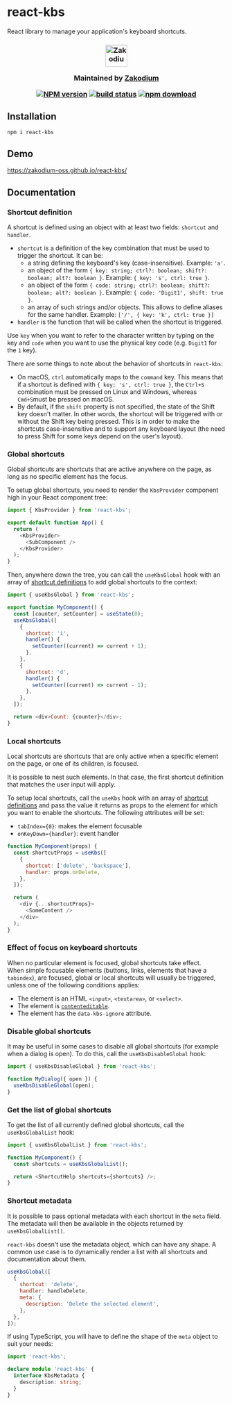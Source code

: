 # react-kbs

React library to manage your application's keyboard shortcuts.

<h3 align="center">

  <a href="https://www.zakodium.com">
    <img src="https://www.zakodium.com/brand/zakodium-logo-white.svg" width="50" alt="Zakodium logo" />
  </a>

  <p>
    Maintained by <a href="https://www.zakodium.com">Zakodium</a>
  </p>
  
  [![NPM version][npm-image]][npm-url]
  [![build status][ci-image]][ci-url]
  [![npm download][download-image]][download-url]

</h3>

## Installation

```console
npm i react-kbs
```

## Demo

https://zakodium-oss.github.io/react-kbs/

## Documentation

### Shortcut definition

A shortcut is defined using an object with at least two fields: `shortcut` and `handler`.

- `shortcut` is a definition of the key combination that must be used to trigger the shortcut. It can be:
  - a string defining the keyboard's key (case-insensitive). Example: `'a'`.
  - an object of the form `{ key: string; ctrl?: boolean; shift?: boolean; alt?: boolean }`. Example: `{ key: 's', ctrl: true }`.
  - an object of the form `{ code: string; ctrl?: boolean; shift?: boolean; alt?: boolean }`. Example: `{ code: 'Digit1', shift: true }`.
  - an array of such strings and/or objects. This allows to define aliases for the same handler. Example: `['/', { key: 'k', ctrl: true }]`
- `handler` is the function that will be called when the shortcut is triggered.

Use `key` when you want to refer to the character written by typing on the key
and `code` when you want to use the physical key code (e.g. `Digit1` for the `1` key).

There are some things to note about the behavior of shortcuts in `react-kbs`:

- On macOS, `ctrl` automatically maps to the `command` key. This means that if a
  shortcut is defined with `{ key: 's', ctrl: true }`, the `Ctrl+S` combination
  must be pressed on Linux and Windows, whereas `Cmd+S`must be pressed on macOS.
- By default, if the `shift` property is not specified, the state of the Shift key
  doesn't matter. In other words, the shortcut will be triggered with or without
  the Shift key being pressed. This is in order to make the shortcuts case-insensitive
  and to support any keyboard layout (the need to press Shift for some keys depend
  on the user's layout).

### Global shortcuts

Global shortcuts are shortcuts that are active anywhere on the page, as long as
no specific element has the focus.

To setup global shortcuts, you need to render the `KbsProvider` component high
in your React component tree:

```js
import { KbsProvider } from 'react-kbs';

export default function App() {
  return (
    <KbsProvider>
      <SubComponent />
    </KbsProvider>
  );
}
```

Then, anywhere down the tree, you can call the `useKbsGlobal` hook with an array
of [shortcut definitions](#shortcut-definition) to add global shortcuts to the context:

```js
import { useKbsGlobal } from 'react-kbs';

export function MyComponent() {
  const [counter, setCounter] = useState(0);
  useKbsGlobal([
    {
      shortcut: 'i',
      handler() {
        setCounter((current) => current + 1);
      },
    },
    {
      shortcut: 'd',
      handler() {
        setCounter((current) => current - 1);
      },
    },
  ]);

  return <div>Count: {counter}</div>;
}
```

### Local shortcuts

Local shortcuts are shortcuts that are only active when a specific element on
the page, or one of its children, is focused.

It is possible to nest such elements. In that case, the first shortcut definition
that matches the user input will apply.

To setup local shortcuts, call the `useKbs` hook with an array of
[shortcut definitions](#shortcut-definition) and pass the value it returns
as props to the element for which you want to enable the shortcuts. The following
attributes will be set:

- `tabIndex={0}`: makes the element focusable
- `onKeyDown={handler}`: event handler

```js
function MyComponent(props) {
  const shortcutProps = useKbs([
    {
      shortcut: ['delete', 'backspace'],
      handler: props.onDelete,
    },
  ]);

  return (
    <div {...shortcutProps}>
      <SomeContent />
    </div>
  );
}
```

### Effect of focus on keyboard shortcuts

When no particular element is focused, global shortcuts take effect.  
When simple focusable elements (buttons, links, elements that have a `tabindex`),
are focused, global or local shortcuts will usually be triggered, unless one of
the following conditions applies:

- The element is an HTML `<input>`, `<textarea>`, or `<select>`.
- The element is [`contenteditable`](https://developer.mozilla.org/en-US/docs/Web/HTML/Global_attributes/contenteditable).
- The element has the `data-kbs-ignore` attribute.

### Disable global shortcuts

It may be useful in some cases to disable all global shortcuts (for example
when a dialog is open). To do this, call the `useKbsDisableGlobal` hook:

```js
import { useKbsDisableGlobal } from 'react-kbs';

function MyDialog({ open }) {
  useKbsDisableGlobal(open);
}
```

### Get the list of global shortcuts

To get the list of all currently defined global shortcuts, call the
`useKbsGlobalList` hook:

```js
import { useKbsGlobalList } from 'react-kbs';

function MyComponent() {
  const shortcuts = useKbsGlobalList();

  return <ShortcutHelp shortcuts={shortcuts} />;
}
```

### Shortcut metadata

It is possible to pass optional metadata with each shortcut in the `meta` field.
The metadata will then be available in the objects returned by `useKbsGlobalList()`.

`react-kbs` doesn't use the metadata object, which can have any shape. A common
use case is to dynamically render a list with all shortcuts and documentation
about them.

```js
useKbsGlobal([
  {
    shortcut: 'delete',
    handler: handleDelete,
    meta: {
      description: 'Delete the selected element',
    },
  },
]);
```

If using TypeScript, you will have to define the shape of the `meta` object
to suit your needs:

```ts
import 'react-kbs';

declare module 'react-kbs' {
  interface KbsMetadata {
    description: string;
  }
}
```

[npm-image]: https://img.shields.io/npm/v/react-kbs.svg
[npm-url]: https://npmjs.org/package/react-kbs
[ci-image]: https://github.com/zakodium-oss/react-kbs/workflows/Node.js%20CI/badge.svg?branch=main
[ci-url]: https://github.com/zakodium-oss/react-kbs/actions?query=workflow%3A%22Node.js+CI%22
[download-image]: https://img.shields.io/npm/dm/react-kbs.svg
[download-url]: https://npmjs.org/package/react-kbs
